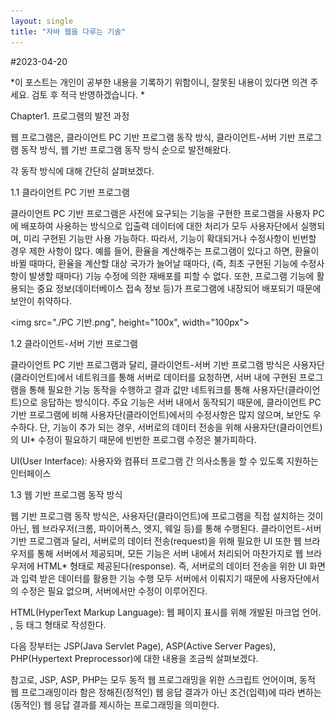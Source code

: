 ```yaml
---
layout: single
title: "자바 웹을 다루는 기술" 
---
```


#2023-04-20

*이 포스트는 개인이 공부한 내용을 기록하기 위함이니, 잘못된 내용이 있다면 의견 주세요. 검토 후 적극 반영하겠습니다. *

Chapter1. 프로그램의 발전 과정

웹 프로그램은, 클라이언트 PC 기반 프로그램 동작 방식, 클라이언트-서버 기반 프로그램 동작 방식, 웹 기반 프로그램 동작 방식 순으로 발전해왔다.

각 동작 방식에 대해 간단히 살펴보겠다.

1.1 클라이언트 PC 기반 프로그램

클라이언트 PC 기반 프로그램은 사전에 요구되는 기능을 구현한 프로그램을 사용자 PC에 배포하여 사용하는 방식으로 입출력 데이터에 대한 처리가 모두 사용자단에서 실행되며, 미리 구현된 기능만 사용 가능하다. 따라서, 기능이 확대되거나 수정사항이 빈번할 경우 제한 사항이 많다. 예를 들어, 환율을 계산해주는 프로그램이 있다고 하면, 환율이 바뀔 때마다, 환율을 계산할 대상 국가가 늘어날 때마다, (즉, 최초 구현된 기능에 수정사항이 발생할 때마다)  기능 수정에 의한 재배포를 피할 수 없다. 또한,  프로그램 기능에 활용되는 중요 정보(데이터베이스 접속 정보 등)가 프로그램에 내장되어 배포되기 때문에 보안이 취약하다.

<img src="./PC 기반.png", height="100x", width="100px">

1.2 클라이언트-서버 기반 프로그램

클라이언트 PC 기반 프로그램과 달리, 클라이언트-서버 기반 프로그램 방식은 사용자단(클라이언트)에서 네트워크를 통해 서버로 데이터를 요청하면, 서버 내에 구현된 프로그램을 통해 필요한 기능 동작을 수행하고 결과 값만 네트워크를 통해 사용자단(클라이언트)으로 응답하는 방식이다. 주요 기능은 서버 내에서 동작되기 때문에, 클라이언트 PC 기반 프로그램에 비해  사용자단(클라이언트)에서의 수정사항은 많지 않으며, 보안도 우수하다. 단, 기능이 추가 되는 경우, 서버로의 데이터 전송을 위해 사용자단(클라이언트)의 UI* 수정이 필요하기 때문에 빈번한 프로그램 수정은 불가피하다.

UI(User Interface): 사용자와 컴퓨터 프로그램 간 의사소통을 할 수 있도록 지원하는 인터페이스



1.3 웹 기반 프로그램 동작 방식

웹 기반 프로그램 동작 방식은, 사용자단(클라이언트)에 프로그램을 직접 설치하는 것이 아닌, 웹 브라우저(크롬, 파이어폭스, 엣지, 웨일 등)를 통해 수행된다. 클라이언트-서버 기반 프로그램과 달리, 서버로의 데이터 전송(request)을 위해 필요한 UI 또한 웹 브라우저를 통해 서버에서 제공되며, 모든 기능은 서버 내에서 처리되어 마찬가지로 웹 브라우저에 HTML* 형태로 제공된다(response).  즉, 서버로의 데이터 전송을 위한 UI 화면과 입력 받은 데이터를 활용한 기능 수행 모두 서버에서 이뤄지기 때문에 사용자단에서의 수정은 필요 없으며, 서버에서만 수정이 이루어진다.



HTML(HyperText Markup Language): 웹 페이지 표시를 위해 개발된 마크업 언어. <head>, <body> 등 태그 형태로 작성한다.

다음 장부터는  JSP(Java Servlet Page), ASP(Active Server Pages), PHP(Hypertext Preprocessor)에 대한 내용을 조금씩 살펴보겠다.

참고로, JSP, ASP, PHP는 모두 동적 웹 프로그래밍을 위한 스크립트 언어이며, 동적 웹 프로그래밍이라 함은 정해진(정적인) 웹 응답 결과가 아닌 조건(입력)에 따라 변하는(동적인) 웹 응답 결과를 제시하는 프로그래밍을 의미한다. 
